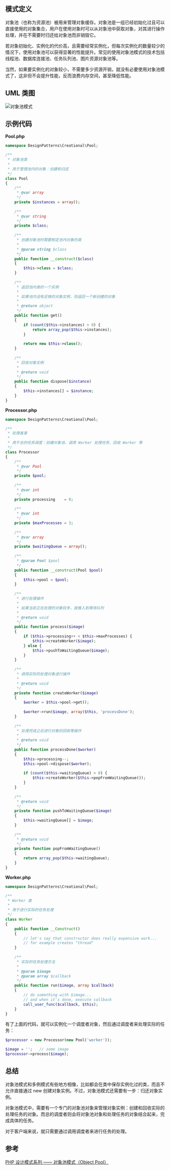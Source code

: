 ## 模式定义
对象池（也称为资源池）被用来管理对象缓存。对象池是一组已经初始化过且可以直接使用的对象集合，用户在使用对象时可以从对象池中获取对象，对其进行操作处理，并在不需要时归还给对象池而非销毁它。

若对象初始化、实例化的代价高，且需要经常实例化，但每次实例化的数量较少的情况下，使用对象池可以获得显著的性能提升。常见的使用对象池模式的技术包括线程池、数据库连接池、任务队列池、图片资源对象池等。

当然，如果要实例化的对象较小，不需要多少资源开销，就没有必要使用对象池模式了，这非但不会提升性能，反而浪费内存空间，甚至降低性能。


## UML 类图
![对象池模式](http://7xkt52.com1.z0.glb.clouddn.com/markdown/1467256335361.png)


## 示例代码

**Pool.php**

```php
namespace DesignPatterns\Creational\Pool;

/**
 * 对象池类
 * 
 * 用于管理池内的对象：创建和归还
 */
class Pool
{
    /**
     * @var array
     */
    private $instances = array();
    
    /**
     * @var string
     */
    private $class;
    
    /**
     * 创建对象池时需要制定池内对象的类
     *
     * @param string $class
     */
    public function __construct($class)
    {
        $this->class = $class;
    }
    
    /**
     * 返回池内类的一个实例
     * 
     * 如果池内没有足够的对象实例，则返回一个新创建的对象
     * 
     * @return object
     */
    public function get()
    {
        if (count($this->instances) > 0) {
            return array_pop($this->instances);
        }
        
        return new $this->class();
    }
    
    /**
     * 回收对象实例
     * 
     * @return void
     */
    public function dispose($instance)
    {
        $this->instances[] = $instance;
    }
}
```

**Processor.php**

```php
namespace DesignPatterns\Creational\Pool;

/**
 * 处理者类
 * 
 * 用于总的任务调度：创建对象池、调用 Worker 处理任务、回收 Worker 等
 */
class Processor
{
    /**
     * @var Pool
     */
    private $pool;
    
    /**
     * @var int
     */
    private processing    = 0;
    
    /**
     * @var int
     */
    private $maxProcesses = 3;
    
    /**
     * @var array
     */
    private $waitingQueue = array();
    
    /**
     * @param Pool $pool
     */
    public function __construct(Pool $pool)
    {
        $this->pool = $pool;
    }
    
    /**
     * 进行处理操作
     * 
     * 如果当前正在处理的对象较多，就推入到等待队列
     * 
     * @return void
     */
    public function process($image)
    {
        if ($this->processing++ < $this->maxProcesses) {
            $this->createWorker($image);
        } else {
            $this->pushToWaitingQueue($image);
        }
    }
    
    /**
     * 调用实际的处理对象进行操作
     * 
     * @return void
     */
    private function createWorker($image)
    {
        $worker = $this->pool->get();
        
        $worker->run($image, array($this, 'processDone');
    }
    
    /**
     * 处理完成之后进行对象的回收等操作
     * 
     * @return void
     */
    public function processDone($worker)
    {
        $this->processing--;
        $this->pool->dispose($worker);
        
        if (count($this->waitingQueue) > 0) {
            $this->createWorker($this->popFromWaitingQueue());
        }
    }
    
    /**
     * @return void
     */
    private function pushToWaitingQueue($image)
    {
        $this->waitingQueue[] = $image;
    }
    
    /**
     * @return void
     */
    private function popFromWaitingQueue()
    {
        return array_pop($this->waitingQueue);
    }
}
```

**Worker.php**

```php
namespace DesignPatterns\Creational\Pool;

/**
 * Worker 类
 * 
 * 用于进行实际的任务处理
 */
class Worker
{
    public function __Construct()
    {
        // let's say that constructor does really expensive work...
        // for example creates "thread"
    }
    
    /**
     * 实际的任务处理方法
     * 
     * @param $image
     * @param array $callback
     */
    public function run($image, array $callback)
    {
        // do something with $image...
        // and when it's done, execute callback
        call_user_func($callback, $this);
    }
}
```

有了上面的代码，就可以实例化一个调度者对象，然后通过调度者来处理实际的任务：

```php
$processor = new Processor(new Pool('worker'));

$image = '';   // some image
$processor->process($image);
```


## 总结
对象池模式和多例模式有些地方相像，比如都会在类中保存实例化过的类，而且不允许直接通过 new 创建对象实例。不过，对象池模式还需要有一步：归还对象实例。

对象池模式中，需要有一个专门的对象池对象来管理对象实例：创建和回收实际的处理任务的对象。而总的调度者则会将对象池对象和处理任务的对象结合起来，完成具体的任务。

对于客户端来说，就只需要通过调用调度者来进行任务的处理。


## 参考
[PHP 设计模式系列 —— 对象池模式（Object Pool）](http://laravelacademy.org/post/2532.html)


